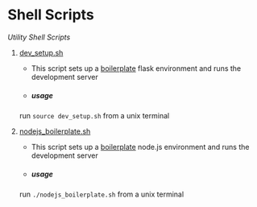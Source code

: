# Shell Scripts

<em>Utility Shell Scripts</em>

1. [dev_setup.sh](https://github.com/Avarsa/shell_scripts/blob/master/dev_setup.sh)
    * This script sets up a [boilerplate](https://github.com/Avarsa/dev_boilerplate) flask environment and runs the development server
    
    * <h5>usage</h5>
    run `source dev_setup.sh` from a unix terminal
    
2. [nodejs_boilerplate.sh](https://github.com/Avarsa/shell_scripts/blob/master/nodejs_boilerplate.sh)
    * This script sets up a [boilerplate](https://github.com/Avarsa/dev_boilerplate) node.js environment and runs the development server
    
    * <h5>usage</h5>
    run `./nodejs_boilerplate.sh` from a unix terminal
